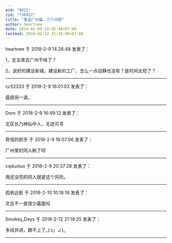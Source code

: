 ```yaml
---
aid: "9025"
zid: "738022"
title: "重温广州篇，几个问题"
author: heartnee
date: 2018-02-09 14:26:48+07:00
lastmod: 2018-02-12 21:19:00+07:00
---
```


heartnee 于 2018-2-9 14:26:48 发表了：

1，文主席去广州干啥了？

2，说好的建设新城，建设新的工厂，怎么一点动静也没有？是时间太短了？

---

cc52333 于 2018-2-9 16:01:03 发表了：

瘟疫闹一波。

---

Doro 于 2018-2-9 16:49:12 发表了：

文区长乃神仙中人，无迹可寻

---

奇怪的抓手 于 2018-2-9 18:07:06 发表了：

广州里的同人断了呗

---

cqduoluo 于 2018-2-9 20:37:28 发表了：

用还没完的同人就是这个风险。

---

孤帆远影 于 2018-2-10 10:18:18 发表了：

文总不一直很少露面吗

---

Smokey_Days 于 2018-2-12 21:19:25 发表了：

多线并进，跟不上了\_(:з」∠)\_

---
